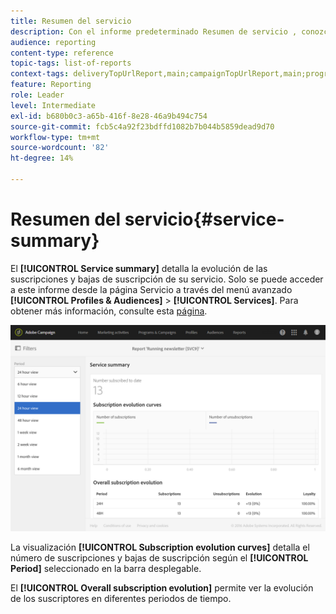 ```yaml
---
title: Resumen del servicio
description: Con el informe predeterminado Resumen de servicio , conozca la evolución de las suscripciones y las bajas de suscripción.
audience: reporting
content-type: reference
topic-tags: list-of-reports
context-tags: deliveryTopUrlReport,main;campaignTopUrlReport,main;programTopUrlReport,main
feature: Reporting
role: Leader
level: Intermediate
exl-id: b680b0c3-a65b-416f-8e28-46a9b494c754
source-git-commit: fcb5c4a92f23bdffd1082b7b044b5859dead9d70
workflow-type: tm+mt
source-wordcount: '82'
ht-degree: 14%

---
```


# Resumen del servicio{#service-summary}

El **[!UICONTROL Service summary]** detalla la evolución de las suscripciones y bajas de suscripción de su servicio.
Solo se puede acceder a este informe desde la página Servicio a través del menú avanzado **[!UICONTROL Profiles & Audiences]** > **[!UICONTROL Services]**. Para obtener más información, consulte esta [página](../../audiences/using/monitoring-subscriptions.md#service-reports).

![](assets/service-summary.png)

La visualización **[!UICONTROL Subscription evolution curves]** detalla el número de suscripciones y bajas de suscripción según el **[!UICONTROL Period]** seleccionado en la barra desplegable.

El **[!UICONTROL Overall subscription evolution]** permite ver la evolución de los suscriptores en diferentes periodos de tiempo.
